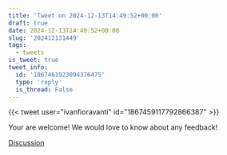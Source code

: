 ```yaml
---
title: 'Tweet on 2024-12-13T14:49:52+00:00'
draft: true
date: 2024-12-13T14:49:52+00:00
slug: '202412131449'
tags:
  - tweets
is_tweet: true
tweet_info:
  id: '1867461923094376475'
  type: 'reply'
  is_thread: False
---
```




{{< tweet user="ivanfioravanti" id="1867459117792866387" >}}

Your are welcome! We would love to know about any feedback!

[Discussion](https://x.com/sytelus/status/1867461923094376475)
